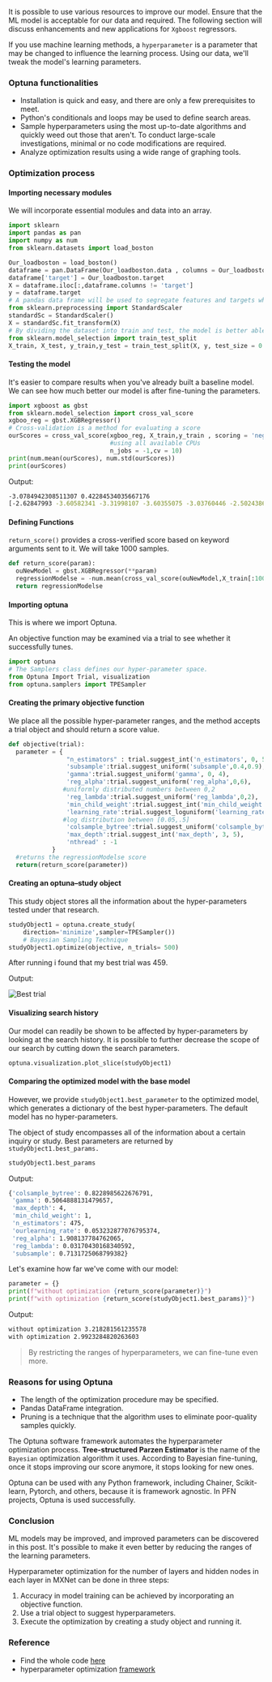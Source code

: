 It is possible to use various resources to improve our model. Ensure that the ML model is acceptable for our data and required. The following section will discuss enhancements and new applications for `Xgboost` regressors.

If you use machine learning methods, a `hyperparameter` is a parameter that may be changed to influence the learning process. Using our data, we'll tweak the model's learning parameters.
### Optuna functionalities
- Installation is quick and easy, and there are only a few prerequisites to meet.
- Python's conditionals and loops may be used to define search areas.
- Sample hyperparameters using the most up-to-date algorithms and quickly weed out those that aren't.
To conduct large-scale investigations, minimal or no code modifications are required.
- Analyze optimization results using a wide range of graphing tools.
### Optimization process
#### Importing necessary modules
We will incorporate essential modules and data into an array. 
```python
import sklearn
import pandas as pan
import numpy as num
from sklearn.datasets import load_boston

Our_loadboston = load_boston()
dataframe = pan.DataFrame(Our_loadboston.data , columns = Our_loadboston.feature_names)
dataframe['target'] = Our_loadboston.target
X = dataframe.iloc[:,dataframe.columns != 'target']
y = dataframe.target
# A pandas data frame will be used to segregate features and targets when the data is returned as a matrices by load boston().
from sklearn.preprocessing import StandardScaler
standardSc = StandardScaler()
X = standardSc.fit_transform(X)
# By dividing the dataset into train and test, the model is better able to reach a convergent state.
from sklearn.model_selection import train_test_split
X_train, X_test, y_train,y_test = train_test_split(X, y, test_size = 0.2, random_state = 12)
```
#### Testing the model
It's easier to compare results when you've already built a baseline model. We can see how much better our model is after fine-tuning the parameters.
```python
import xgboost as gbst
from sklearn.model_selection import cross_val_score
xgboo_reg = gbst.XGBRegressor()
# Cross-validation is a method for evaluating a score
ourScores = cross_val_score(xgboo_reg, X_train,y_train , scoring = 'neg_root_mean_squared_error',
                            #using all available CPUs
                            n_jobs = -1,cv = 10)
print(num.mean(ourScores), num.std(ourScores))
print(ourScores)
```
Output:
```bash
-3.0784942308511307 0.42284534035667176
[-2.62847993 -3.60582341 -3.31998107 -3.60355075 -3.03760446 -2.50243868 -2.92302011 -2.61990331 -3.67855489 -2.8655857 ]
```
#### Defining Functions
`return_score()` provides a cross-verified score based on keyword arguments sent to it. We will take 1000 samples.
```python
def return_score(param):
  ouNewModel = gbst.XGBRegressor(**param)  
  regressionModelse = -num.mean(cross_val_score(ouNewModel,X_train[:1000],y_train[:10000], cv = 4, n_jobs =-1,scoring='neg_root_mean_squared_error'))
  return regressionModelse
```
#### Importing optuna
This is where we import Optuna.

An objective function may be examined via a trial to see whether it successfully tunes.
```python
import optuna
# The Samplers class defines our hyper-parameter space.
from Optuna Import Trial, visualization
from optuna.samplers import TPESampler
```
#### Creating the primary objective function
We place all the possible hyper-parameter ranges, and the method accepts a trial object and should return a score value.
```python
def objective(trial):
  parameter = {
                "n_estimators" : trial.suggest_int('n_estimators', 0, 500),
                'subsample':trial.suggest_uniform('subsample',0.4,0.9),
                'gamma':trial.suggest_uniform('gamma', 0, 4),
                'reg_alpha':trial.suggest_uniform('reg_alpha',0,6),
               #uniformly distributed numbers between 0,2
                'reg_lambda':trial.suggest_uniform('reg_lambda',0,2),
                'min_child_weight':trial.suggest_int('min_child_weight',0,5),
                'learning_rate':trial.suggest_loguniform('learning_rate',0.05,0.5),
               #log distribution between [0.05,.5]
                'colsample_bytree':trial.suggest_uniform('colsample_bytree',0.4,0.9),
                'max_depth':trial.suggest_int('max_depth', 3, 5),
                'nthread' : -1
            }
  #returns the regressionModelse score
  return(return_score(parameter))
```
#### Creating an optuna–study object
This study object stores all the information about the hyper-parameters tested under that research.
```python
studyObject1 = optuna.create_study(
    direction='minimize',sampler=TPESampler())
    # Bayesian Sampling Technique
studyObject1.optimize(objective, n_trials= 500)
```
After running i found that my best trial was 459.

Output:

![Best trial](/engineering-education/optimizing-ml-models-with-optuna/trial.png)
#### Visualizing search history
Our model can readily be shown to be affected by hyper-parameters by looking at the search history. It is possible to further decrease the scope of our search by cutting down the search parameters.
```python
optuna.visualization.plot_slice(studyObject1)
```
#### Comparing the optimized model with the base model
However, we provide `studyObject1.best_parameter` to the optimized model, which generates a dictionary of the best hyper-parameters. The default model has no hyper-parameters.

The object of study encompasses all of the information about a certain inquiry or study. Best parameters are returned by `studyObject1.best_params.`
```python
studyObject1.best_params
```
Output:
```bash
{'colsample_bytree': 0.8228985622676791,
 'gamma': 0.5064888131479657,
 'max_depth': 4,
 'min_child_weight': 1,
 'n_estimators': 475,
 'ourlearning_rate': 0.053232877076795374,
 'reg_alpha': 1.908137784762065,
 'reg_lambda': 0.03170430168340592,
 'subsample': 0.7131725068799382}
 ```
Let's examine how far we've come with our model:
```python
parameter = {}
print(f"without optimization {return_score(parameter)}")
print(f"with optimization {return_score(studyObject1.best_params)}")
```
Output:
```bash
without optimization 3.218281561235578
with optimization 2.9923284820263603
```
> By restricting the ranges of hyperparameters, we can fine-tune even more.
### Reasons for using Optuna
- The length of the optimization procedure may be specified.
- Pandas DataFrame integration.
- Pruning is a technique that the algorithm uses to eliminate poor-quality samples quickly.

The Optuna software framework automates the hyperparameter optimization process. **Tree-structured Parzen Estimator** is the name of the `Bayesian` optimization algorithm it uses. According to Bayesian fine-tuning, once it stops improving our score anymore, it stops looking for new ones.

Optuna can be used with any Python framework, including Chainer, Scikit-learn, Pytorch, and others, because it is framework agnostic. In PFN projects, Optuna is used successfully.
### Conclusion
ML models may be improved, and improved parameters can be discovered in this post. It's possible to make it even better by reducing the ranges of the learning parameters.

Hyperparameter optimization for the number of layers and hidden nodes in each layer in MXNet can be done in three steps:
1. Accuracy in model training can be achieved by incorporating an objective function.
2. Use a trial object to suggest hyperparameters.
3. Execute the optimization by creating a study object and running it.
### Reference
- Find the whole code [here](https://colab.research.google.com/drive/1eyNACNEbIn0mQ8-UPxNkz1Ng4ppgCrNr?usp=sharing)
- hyperparameter optimization [framework](https://optuna.readthedocs.io/)
